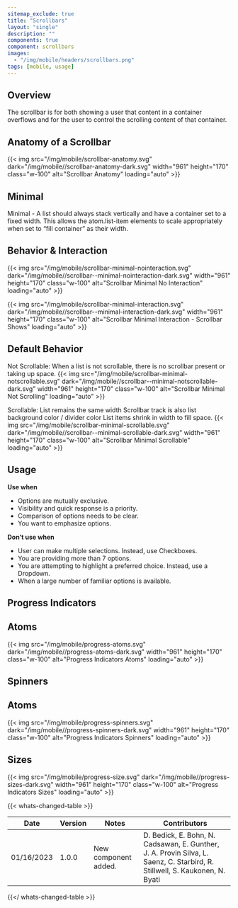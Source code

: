 ```yaml
---
sitemap_exclude: true
title: "Scrollbars"
layout: "single"
description: ""
components: true
component: scrollbars
images:
  - "/img/mobile/headers/scrollbars.png"
tags: [mobile, usage]
---
```


## Overview

The scrollbar is for both showing a user that content in a container overflows and for the user to control the scrolling content of that container.

## Anatomy of a Scrollbar

{{< img src="/img/mobile/scrollbar-anatomy.svg" dark="/img/mobile//scrollbar-anatomy-dark.svg" width="961" height="170" class="w-100" alt="Scrollbar Anatomy" loading="auto" >}}

## Minimal

Minimal - A list should always stack vertically and have a container set to a fixed width.  This allows the atom.list-item elements to scale appropriately when set to “fill container” as their width.

## Behavior & Interaction

{{< img src="/img/mobile/scrollbar-minimal-nointeraction.svg" dark="/img/mobile//scrollbar--minimal-nointeraction-dark.svg" width="961" height="170" class="w-100" alt="Scrollbar Minimal No Interaction" loading="auto" >}}

{{< img src="/img/mobile/scrollbar-minimal-interaction.svg" dark="/img/mobile//scrollbar--minimal-interaction-dark.svg" width="961" height="170" class="w-100" alt="Scrollbar Minimal Interaction - Scrollbar Shows" loading="auto" >}}

## Default Behavior

Not Scrollable:
When a list is not scrollable, there is no scrollbar
present or taking up space.
{{< img src="/img/mobile/scrollbar-minimal-notscrollable.svg" dark="/img/mobile//scrollbar--minimal-notscrollable-dark.svg" width="961" height="170" class="w-100" alt="Scrollbar Minimal Not Scrolling" loading="auto" >}}

Scrollable:
List remains the same width
Scrollbar track is also list background color / divider color
List items shrink in width to fill space.
{{< img src="/img/mobile/scrollbar-minimal-scrollable.svg" dark="/img/mobile//scrollbar--minimal-scrollable-dark.svg" width="961" height="170" class="w-100" alt="Scrollbar Minimal Scrollable" loading="auto" >}}

## Usage

**Use when**

- Options are mutually exclusive.
- Visibility and quick response is a priority.
- Comparison of options needs to be clear.
- You want to emphasize options.

**Don’t use when**

- User can make multiple selections. Instead, use Checkboxes.
- You are providing more than 7 options.
- You are attempting to highlight a preferred choice. Instead, use a Dropdown.
- When a large number of familiar options is available.

## Progress Indicators

## Atoms

{{< img src="/img/mobile/progress-atoms.svg" dark="/img/mobile//progress-atoms-dark.svg" width="961" height="170" class="w-100" alt="Progress Indicators Atoms" loading="auto" >}}

## Spinners

## Atoms

{{< img src="/img/mobile/progress-spinners.svg" dark="/img/mobile//progress-spinners-dark.svg" width="961" height="170" class="w-100" alt="Progress Indicators Spinners" loading="auto" >}}

## Sizes

{{< img src="/img/mobile/progress-size.svg" dark="/img/mobile//progress-sizes-dark.svg" width="961" height="170" class="w-100" alt="Progress Indicators Sizes" loading="auto" >}}


{{< whats-changed-table >}}

| Date       | Version | Notes                               | Contributors |
| ---------- | ------- | ----------------------------------- | ------------ |
| 01/16/2023 | 1.0.0   | New component added. | D. Bedick, E. Bohn, N. Cadsawan, E. Gunther, J. A. Provin Silva, L. Saenz, C. Starbird, R. Stillwell, S. Kaukonen, N. Byati  |

{{</ whats-changed-table >}}
